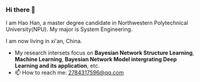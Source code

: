 ### Hi there 👋
I am Hao Han, a master degree candidate in Northwestern Polytechnical University(NPU). My major is System Engineering.

I am now living in xi'an, China.
- My research intersets focus on **Bayesian Network Structure Learning**, **Machine Learning**, **Bayesian Network Model intergrating Deep Learning and its application**, etc.
- 📫 How to reach me: 2784317596@qq.com

<!--
**HaoHan1997/HaoHan1997** is a ✨ _special_ ✨ repository because its `README.md` (this file) appears on your GitHub profile.

Here are some ideas to get you started:

- 🔭 I’m currently working on ...
- 🌱 I’m currently learning ...
- 👯 I’m looking to collaborate on ...
- 🤔 I’m looking for help with ...
- 💬 Ask me about ...
- 📫 How to reach me: 2784317596@qq.com
- 😄 Pronouns: ...
- ⚡ Fun fact: ...
-->
